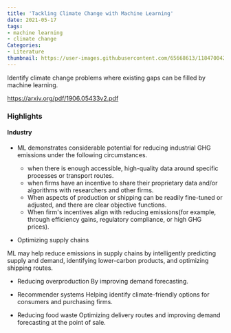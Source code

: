 ```yaml
---
title: 'Tackling Climate Change with Machine Learning'
date: 2021-05-17
tags:
- machine learning
- climate change
Categories:
- Literature
thumbnail: https://user-images.githubusercontent.com/65668613/118470042-99072080-b706-11eb-959d-87f346f50459.png
---
```

Identify climate change problems where existing gaps can be filled by machine learning.

https://arxiv.org/pdf/1906.05433v2.pdf
### Highlights
#### Industry
* ML demonstrates considerable potential for reducing industrial GHG emissions under the following circumstances.

  * when there is enough accessible, high-quality data around specific processes or transport routes.
  * when firms have an incentive to share their proprietary data and/or algorithms with researchers and other firms.
  * When aspects of production or shipping can be readily fine-tuned or adjusted, and there are clear objective functions.
  * When firm's incentives align with reducing emissions(for example, through efficiency gains, regulatory compliance, or high GHG prices).

* Optimizing supply chains

ML may help reduce emissions in supply chains by intelligently predicting supply and demand, identifying lower-carbon products, and optimizing shipping routes.

* Reducing overproduction
By improving demand forecasting.

* Recommender systems
Helping identify climate-friendly options for consumers and purchasing firms.

* Reducing food waste
Optimizing delivery routes and improving demand forecasting at the point of sale.
